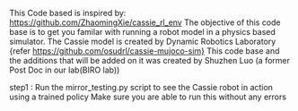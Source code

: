 This Code based is inspired by: https://github.com/ZhaomingXie/cassie_rl_env
The objective of this code base is to get you familar with running a robot model in a physics based simulator.
The Cassie model is created by Dynamic Robotics Laboratory {refer https://github.com/osudrl/cassie-mujoco-sim}
This code base and the additions that will be added on it was created by Shuzhen Luo (a former Post Doc in our lab(BIRO lab))

step1 : Run the mirror_testing.py script to see the Cassie robot in action using a trained policy
Make sure you are able to run this without any errors